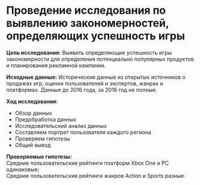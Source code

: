 # Проведение исследования по выявлению закономерностей, определяющих успешность игры

**Цель исследования:** Выявить определяющие успешность игры закономерности для определения потенциально популярных продуктов и планирования рекламной кампании.

**Исходные данные:** Исторические данные из открытых источников о продажах игр, оценки пользователей и экспертов, жанрах и платформах. Данные до 2016 года, за 2016 год не полные.

**Ход исследования:**
- Обзор данных
- Предобработка данных
- Исследовательский анализ данных
- Составляем портрет пользователя каждого региона
- Проверяем гипотезы
- Общий вывод

**Проверяемые гипотезы:**  
Средние пользовательские рейтинги платформ Xbox One и PC одинаковые;  
Средние пользовательские рейтинги жанров Action и Sports разные.
